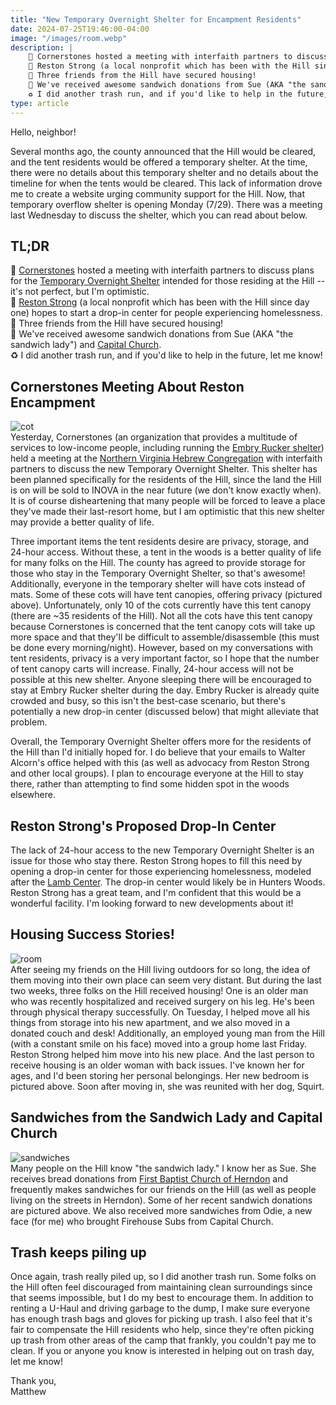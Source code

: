 ```yaml
---
title: "New Temporary Overnight Shelter for Encampment Residents"
date: 2024-07-25T19:46:00-04:00
image: "/images/room.webp"
description: |
    🕍 Cornerstones hosted a meeting with interfaith partners to discuss plans for the Temporary Overnight Shelter intended for those residing at the Hill -- it's not perfect, but I'm optimistic.  
    💪 Reston Strong (a local nonprofit which has been with the Hill since day one) hopes to start a drop-in center for people experiencing homelessness.  
    🏡 Three friends from the Hill have secured housing!  
    🥪 We've received awesome sandwich donations from Sue (AKA "the sandwich lady") and Capital Church.  
    ♻️ I did another trash run, and if you'd like to help in the future, let me know!  
type: article
---
```


Hello, neighbor!

Several months ago, the county announced that the Hill would be cleared, and the tent residents would be offered a temporary shelter. At the time, there were no details about this temporary shelter and no details about the timeline for when the tents would be cleared. This lack of information drove me to create a website urging community support for the Hill. Now, that temporary overflow shelter is opening Monday (7/29). There was a meeting last Wednesday to discuss the shelter, which you can read about below.

## TL;DR
🕍 [Cornerstones](https://www.cornerstonesva.org) hosted a meeting with interfaith partners to discuss plans for the [Temporary Overnight Shelter](https://www.ffxnow.com/2024/07/23/just-in-temporary-homeless-shelter-to-open-in-reston-next-week) intended for those residing at the Hill -- it's not perfect, but I'm optimistic.  
💪 [Reston Strong](https://www.restonstrong.com) (a local nonprofit which has been with the Hill since day one) hopes to start a drop-in center for people experiencing homelessness.  
🏡 Three friends from the Hill have secured housing!  
🥪 We've received awesome sandwich donations from Sue (AKA "the sandwich lady") and [Capital Church](https://www.capitalchurch.org).  
♻️ I did another trash run, and if you'd like to help in the future, let me know!  

## Cornerstones Meeting About Reston Encampment
![cot](/images/cot.webp)   
Yesterday, Cornerstones (an organization that provides a multitude of services to low-income people, including running the [Embry Rucker shelter](https://www.cornerstonesva.org/services/food-financial-or-urgent-assistance/emergency-shelter)) held a meeting at the [Northern Virginia Hebrew Congregation](https://www.nvhcreston.org) with interfaith partners to discuss the new Temporary Overnight Shelter. This shelter has been planned specifically for the residents of the Hill, since the land the Hill is on will be sold to INOVA in the near future (we don't know exactly when). It is of course disheartening that many people will be forced to leave a place they've made their last-resort home, but I am optimistic that this new shelter may provide a better quality of life. 

Three important items the tent residents desire are privacy, storage, and 24-hour access. Without these, a tent in the woods is a better quality of life for many folks on the Hill. The county has agreed to provide storage for those who stay in the Temporary Overnight Shelter, so that's awesome! Additionally, everyone in the temporary shelter will have cots instead of mats. Some of these cots will have tent canopies, offering privacy (pictured above). Unfortunately, only 10 of the cots currently have this tent canopy (there are ~35 residents of the Hill). Not all the cots have this tent canopy because Cornerstones is concerned that the tent canopy cots will take up more space and that they'll be difficult to assemble/disassemble (this must be done every morning/night). However, based on my conversations with tent residents, privacy is a very important factor, so I hope that the number of tent canopy carts will increase. Finally, 24-hour access will not be possible at this new shelter. Anyone sleeping there will be encouraged to stay at Embry Rucker shelter during the day. Embry Rucker is already quite crowded and busy, so this isn't the best-case scenario, but there's potentially a new drop-in center (discussed below) that might alleviate that problem.

Overall, the Temporary Overnight Shelter offers more for the residents of the Hill than I'd initially hoped for. I do believe that your emails to Walter Alcorn's office helped with this (as well as advocacy from Reston Strong and other local groups). I plan to encourage everyone at the Hill to stay there, rather than attempting to find some hidden spot in the woods elsewhere.

## Reston Strong's Proposed Drop-In Center
The lack of 24-hour access to the new Temporary Overnight Shelter is an issue for those who stay there. Reston Strong hopes to fill this need by opening a drop-in center for those experiencing homelessness, modeled after the [Lamb Center](https://www.thelambcenter.org). The drop-in center would likely be in Hunters Woods. Reston Strong has a great team, and I'm confident that this would be a wonderful facility. I'm looking forward to new developments about it!

## Housing Success Stories!
![room](/images/room.webp)  
After seeing my friends on the Hill living outdoors for so long, the idea of them moving into their own place can seem very distant. But during the last two weeks, three folks on the Hill received housing! One is an older man who was recently hospitalized and received surgery on his leg. He's been through physical therapy successfully. On Tuesday, I helped move all his things from storage into his new apartment, and we also moved in a donated couch and desk! Additionally, an employed young man from the Hill (with a constant smile on his face) moved into a group home last Friday. Reston Strong helped him move into his new place. And the last person to receive housing is an older woman with back issues. I've known her for ages, and I'd been storing her personal belongings. Her new bedroom is pictured above. Soon after moving in, she was reunited with her dog, Squirt.

## Sandwiches from the Sandwich Lady and Capital Church
![sandwiches](/images/sandwiches.webp)  
Many people on the Hill know "the sandwich lady." I know her as Sue. She receives bread donations from [First Baptist Church of Herndon](https://www.fbcherndon.org) and frequently makes sandwiches for our friends on the Hill (as well as people living on the streets in Herndon). Some of her recent sandwich donations are pictured above. We also received more sandwiches from Odie, a new face (for me) who brought Firehouse Subs from Capital Church.

## Trash keeps piling up
Once again, trash really piled up, so I did another trash run. Some folks on the Hill often feel discouraged from maintaining clean surroundings since that seems impossible, but I do my best to encourage them. In addition to renting a U-Haul and driving garbage to the dump, I make sure everyone has enough trash bags and gloves for picking up trash. I also feel that it's fair to compensate the Hill residents who help, since they're often picking up trash from other areas of the camp that frankly, you couldn't pay me to clean. If you or anyone you know is interested in helping out on trash day, let me know!

Thank you,  
Matthew